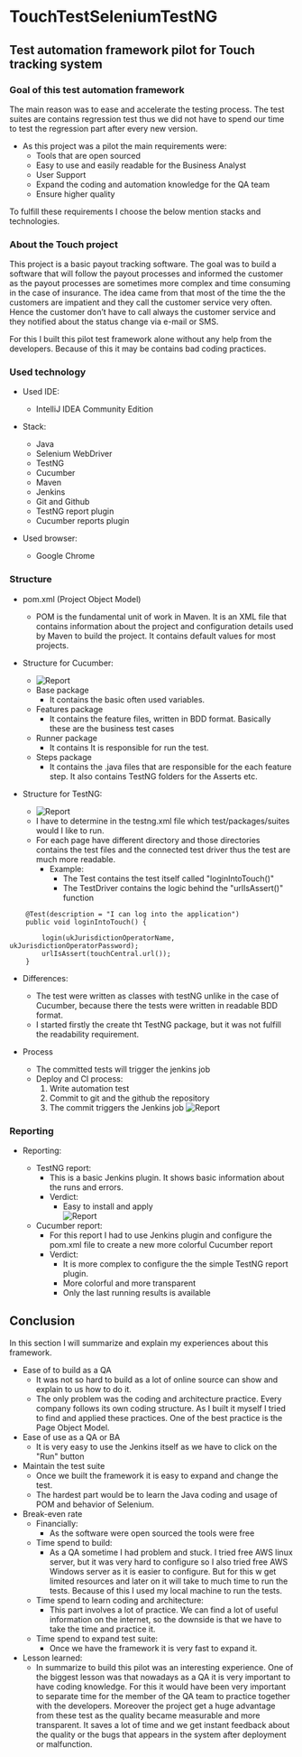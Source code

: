 # TouchTestSeleniumTestNG

## Test automation framework pilot for Touch tracking system

### Goal of this test automation framework

The main reason was to ease and accelerate the testing process.
The test suites are contains regression test thus we did not have to spend our time to test the regression part after every new version.

- As this project was a pilot the main requirements were:
    - Tools that are open sourced
    - Easy to use and easily readable for the Business Analyst
    - User Support
    - Expand the coding and automation knowledge for the QA team
    - Ensure higher quality

To fulfill these requirements I choose the below mention stacks and technologies.

### About the Touch project
This project is a basic payout tracking software. The goal was to build a software that will follow the payout processes and informed the customer as the payout processes are sometimes more complex and time consuming in the case of insurance. 
The idea came from that most of the time the the customers are impatient and they call the customer service very often. Hence the customer don’t have to call always the customer service and they notified about the status change via e-mail or SMS.  

For this I built this pilot test framework alone without any help from the developers. Because of this it may be contains bad coding practices.

### Used technology

- Used IDE: 
    - IntelliJ IDEA Community Edition
  
- Stack: 
    - Java
    - Selenium WebDriver
    - TestNG
    - Cucumber
    - Maven
    - Jenkins
    - Git and Github
    - TestNG report plugin
    - Cucumber reports plugin
  
- Used browser: 
    - Google Chrome

### Structure 

- pom.xml (Project Object Model)
    - POM is the fundamental unit of work in Maven. It is an XML file that contains information about the project and configuration details used by Maven to build the project. It contains default values for most projects.

- Structure for Cucumber:
    - ![Report](./assetsForReadme/CucumberTestStructure.jpg)
    - Base package
        - It contains the basic often used variables.
    - Features package
        - It contains the feature files, written in BDD format. Basically these are the business test cases
    - Runner package
        - It contains It is responsible for run the test.
    - Steps package
        - It contains the .java files that are responsible for the each feature step. It also contains TestNG folders for the Asserts etc.
                    
- Structure for TestNG:
    - ![Report](./assetsForReadme/TestNGTestStructure.jpg)
    - I have to determine in the testng.xml file which test/packages/suites would I like to run.
    - For each page have different directory and those directories contains the test files and the connected test driver thus the test are much more readable. 
        - Example:
            - The Test contains the test itself called "loginIntoTouch()"
            - The TestDriver contains the logic behind the "urlIsAssert()" function

````
    @Test(description = "I can log into the application")
    public void loginIntoTouch() {

        login(ukJurisdictionOperatorName, ukJurisdictionOperatorPassword);
        urlIsAssert(touchCentral.url());
    }
````

- Differences:
    - The test were written as classes with testNG unlike in the case of Cucumber, because there the tests were written in readable BDD format.
    - I started firstly the create tht TestNG package, but it was not fulfill the readability requirement.

- Process
    - The committed tests will trigger the jenkins job
    - Deploy and CI process:
        1. Write automation test
        2. Commit to git and the github the repository
        3. The commit triggers the Jenkins job
![Report](./assetsForReadme/Process.jpg)
    
### Reporting
  
- Reporting:

    - TestNG report:
        - This is a basic Jenkins plugin. It shows basic information about the runs and errors. 
        - Verdict:
            - Easy to install and apply    
![Report](./assetsForReadme/reporting.jpg)
    - Cucumber report:
        - For this report I had to use Jenkins plugin and configure the pom.xml file to create a new more colorful Cucumber report    
        - Verdict:
            - It is more complex to configure the the simple TestNG report plugin. 
            - More colorful and more transparent
            - Only the last running results is available

## Conclusion

In this section I will summarize and explain my experiences about this framework.

- Ease of to build as a QA 
    - It was not so hard to build as a lot of online source can show and explain to us how to do it. 
    - The only problem was the coding and architecture practice. Every company follows its own coding structure. As I built it myself I tried to find and applied these practices. One of the best practice is the Page Object Model.
- Ease of use as a QA or BA
    - It is very easy to use the Jenkins itself as we have to click on the "Run" button
- Maintain the test suite
    - Once we built the framework it is easy to expand and change the test. 
    - The hardest part would be to learn the Java coding and usage of POM and behavior of Selenium.
- Break-even rate
    - Financially:
        - As the software were open sourced the tools were free
    - Time spend to build:
        - As a QA sometime I had problem and stuck. I tried free AWS linux server, but it was very hard to configure so I also tried free AWS Windows server as it is easier to configure. But for this w get limited resources and later on it will take to much time to run the tests. Because of this I used my local machine to run the tests. 
    - Time spend to learn coding and architecture:
        - This part involves a lot of practice. We can find a lot of useful information on the internet, so the downside is that we have to take the time and practice it.
    - Time spend to expand test suite:
        - Once we have the framework it is very fast to expand it.
- Lesson learned:
    -   In summarize to build this pilot was an interesting experience. 
    One of the biggest lesson was that nowadays as a QA it is very important to have coding knowledge. 
    For this it would have been very important to separate time for the member of the QA team to practice together with the developers.
    Moreover the project get a huge advantage from these test as the quality became measurable and more transparent. 
    It saves a lot of time and we get instant feedback about the quality or the bugs that appears in the system after deployment or malfunction.